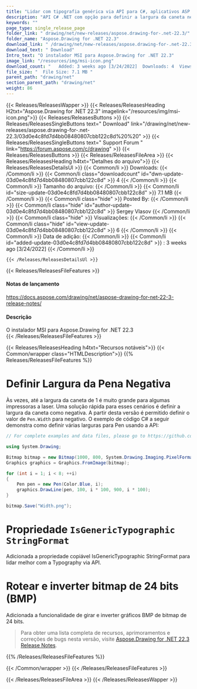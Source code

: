 ```yaml
---
title: "Lidar com tipografia genérica via API para C#, aplicativos ASP.NET"
description: "API C# .NET com opção para definir a largura da caneta negativa para impressão nítida de gráficos. Adicionada a propriedade copiável IsGenericTypographic para melhorar a Tipografia."
keywords: ""
page_type: single_release_page
folder_link: " drawing/net/new-releases/aspose.drawing-for-.net-22.3/"
folder_name: "Aspose.Drawing for .NET 22.3"
download_link: " /drawing/net/new-releases/aspose.drawing-for-.net-22.3/03d0e4c8fd7d4bb08480807cbb122c8d"
download_text: " Download"
Intro_text: "O instalador MSI para Aspose.Drawing for .NET 22.3"
image_link: "/resources/img/msi-icon.png"
download_count: "   Added: 3 weeks ago [3/24/2022]  Downloads: 4  Views: 5"
file_size: "  File Size: 7.1 MB "
parent_path: "drawing/net"
section_parent_path: "drawing/net"
weight: 86
---
```


{{< Releases/ReleasesWapper >}}
{{< Releases/ReleasesHeading H2txt="Aspose.Drawing for .NET 22.3" imagelink="/resources/img/msi-icon.png">}}
{{< Releases/ReleasesButtons >}}
{{< Releases/ReleasesSingleButtons text=" Download" link="/drawing/net/new-releases/aspose.drawing-for-.net-22.3/03d0e4c8fd7d4bb08480807cbb122c8d%20%20" >}}
{{< Releases/ReleasesSingleButtons text=" Support Forum " link="https://forum.aspose.com/c/drawing" >}}
{{< Releases/ReleasesButtons >}}
{{< Releases/ReleasesFileArea >}}
{{< Releases/ReleasesHeading h4txt="Detalhes do arquivo">}}
{{< Releases/ReleasesDetailsUl >}}
{{< Common/li >}} Downloads: {{< /Common/li >}}
{{< Common/li class="downloadcount" id="dwn-update-03d0e4c8fd7d4bb08480807cbb122c8d" >}} 4 {{< /Common/li >}}
{{< Common/li >}} Tamanho do arquivo: {{< /Common/li >}}
{{< Common/li id="size-update-03d0e4c8fd7d4bb08480807cbb122c8d" >}} 7.1 MB {{< /Common/li >}}
{{< Common/li  class="hide" >}} Posted By: {{< /Common/li >}}
{{< Common/li class="hide" id="author-update-03d0e4c8fd7d4bb08480807cbb122c8d" >}} Sergey Vlasov {{< /Common/li >}}
{{< Common/li class="hide" >}} Visualizações: {{< /Common/li >}}
{{< Common/li class="hide" id="view-update-03d0e4c8fd7d4bb08480807cbb122c8d" >}} 6 {{< /Common/li >}}
{{< Common/li >}} Data de adição: {{< /Common/li >}}
{{< Common/li id="added-update-03d0e4c8fd7d4bb08480807cbb122c8d" >}} : 3 weeks ago [3/24/2022] {{< /Common/li >}}

    {{< /Releases/ReleasesDetailsUl >}}

{{< Releases/ReleasesFileFeatures >}}
<h4>Notas de lançamento</h4><div> <a href="https://docs.aspose.com/drawing/net/aspose-drawing-for-net-22-3-release-notes/">https://docs.aspose.com/drawing/net/aspose-drawing-for-net-22-3-release-notes/</a></div><h4> Descrição</h4><div class="HTMLDescription"> O instalador MSI para Aspose.Drawing for .NET 22.3</div>
{{< /Releases/ReleasesFileFeatures >}}

{{< Releases/ReleasesHeading h4txt="Recursos notáveis">}}
{{< Common/wrapper class="HTMLDescription">}}
{{% Releases/ReleasesFileFeatures %}}

# Definir Largura da Pena Negativa

Às vezes, até a largura da caneta de 1 é muito grande para algumas impressoras a laser. Uma solução rápida para esses cenários é definir a largura da caneta como negativa. A partir desta versão é permitido definir o valor de `Pen.Width` para negativo. O exemplo de código C# a seguir demonstra como definir várias larguras para Pen usando a API:

```csharp
// For complete examples and data files, please go to https://github.com/aspose-drawing/Aspose.Drawing-for-.NET

using System.Drawing;

Bitmap bitmap = new Bitmap(1000, 800, System.Drawing.Imaging.PixelFormat.Format32bppPArgb);
Graphics graphics = Graphics.FromImage(bitmap);

for (int i = 1; i < 8; ++i)
{
    Pen pen = new Pen(Color.Blue, i);
    graphics.DrawLine(pen, 100, i * 100, 900, i * 100);
}

bitmap.Save("Width.png");
```

# Propriedade `IsGenericTypographic` `StringFormat`

Adicionada a propriedade copiável IsGenericTypographic StringFormat para lidar melhor com a Typography via API.

# Rotear e inverter bitmap de 24 bits (BMP)

Adicionada a funcionalidade de girar e inverter gráficos BMP de bitmap de 24 bits.

> Para obter uma lista completa de recursos, aprimoramentos e correções de bugs nesta versão, visite [Aspose.Drawing for .NET 22.3 Release Notes](https://docs.aspose.com/drawing/net/aspose-drawing-for-net-22-3-release-notes/).

{{% /Releases/ReleasesFileFeatures %}}

{{< /Common/wrapper >}}
{{< /Releases/ReleasesFileFeatures >}}

{{< /Releases/ReleasesFileArea >}}
{{< /Releases/ReleasesWapper >}}

